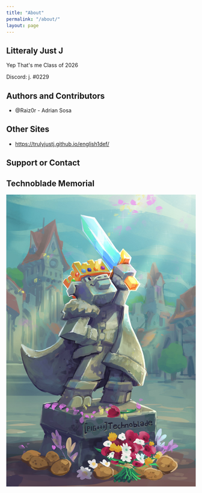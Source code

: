 ```yaml
---
title: "About"
permalink: "/about/"
layout: page
---
```


## Litteraly Just J



Yep That's me
Class of 2026

Discord: j. #0229


## Authors and Contributors
* @Raiz0r - Adrian Sosa


## Other Sites
* https://trulyjustj.github.io/english1def/


## Support or Contact




## Technoblade Memorial

![technoblade](/assets/FWi6mJWUIAArCEd.jpg)
